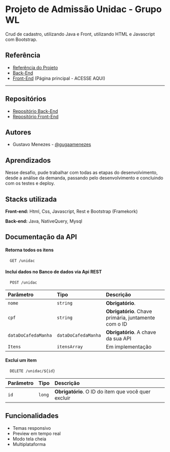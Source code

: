 
# Projeto de Admissão Unidac - Grupo WL

Crud de cadastro, utilizando Java e Front, utilizando HTML e Javascript com Bootstrap.

## Referência

 - [Referência do Projeto](https://github.com/unidac-grupo-wl/desafio-unidac-grupo-wl)
 - [Back-End](https://unidacdesafio-production-8747.up.railway.app/)
 - [Front-End](https://frontendunidac-production.up.railway.app/) (Página principal - ACESSE AQUI)

----------------------------
## Repositórios

 - [Repositório Back-End](https://github.com/GugaaMenezes/unidacDesafio)
 - [Repositório Front-End](https://github.com/GugaaMenezes/front-unidac)


## Autores

- Gustavo Menezes - [@gugaamenezes](https://github.com/GugaaMenezes) 


## Aprendizados

Nesse desafio, pude trabalhar com todas as etapas do desenvolvimento, desde a análise da demanda, passando pelo desenvolvimento e concluindo com os testes e deploy.




## Stacks utilizada

**Front-end:** Html, Css, Javascript, Rest e Bootstrap (Framekork)

**Back-end:** Java, NativeQuery, Mysql


## Documentação da API

#### Retorna todos os itens

```http
  GET /unidac
```

#### Inclui dados no Banco de dados via Api REST
```http
  POST /unidac
```

| Parâmetro   | Tipo       | Descrição                           |
| :---------- | :--------- | :---------------------------------- |
| `nome` | `string` | **Obrigatório**. |
| `cpf` | `string` | **Obrigatório**. Chave primária, juntamente com o ID|
| `dataDoCafedaManha` | `dataDoCafedaManha` | **Obrigatório**. A chave da sua API |
| `Itens` | `itensArray` | Em implementação |


#### Exclui um item

```http
  DELETE /unidac/${id}
```

| Parâmetro   | Tipo       | Descrição                                   |
| :---------- | :--------- | :------------------------------------------ |
| `id`      | `long` | **Obrigatório**. O ID do item que você quer excluir|
## Funcionalidades

- Temas responsivo
- Preview em tempo real
- Modo tela cheia
- Multiplataforma

